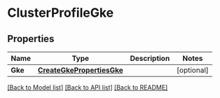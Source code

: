 # ClusterProfileGke

## Properties
Name | Type | Description | Notes
------------ | ------------- | ------------- | -------------
**Gke** | [**CreateGkePropertiesGke**](CreateGKEProperties_gke.md) |  | [optional] 

[[Back to Model list]](../README.md#documentation-for-models) [[Back to API list]](../README.md#documentation-for-api-endpoints) [[Back to README]](../README.md)


